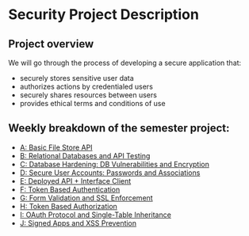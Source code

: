 # Security Project Description

## Project overview
We will go through the process of developing a secure application that:
- securely stores sensitive user data
- authorizes actions by credentialed users
- securely shares resources between users
- provides ethical terms and conditions of use

## Weekly breakdown of the semester project:
- [A: Basic File Store API](descriptions/a_filestore_api.md)
- [B: Relational Databases and API Testing](descriptions/b_db_testing.md)
- [C: Database Hardening: DB Vulnerabilities and Encryption](descriptions/c_db_hardening.md)
- [D: Secure User Accounts: Passwords and Associations](descriptions/d_secure_accounts.md)
- [E: Deployed API + Interface Client](descriptions/e_interface_client.md)
- [F: Token Based Authentication](descriptions/f_token_authentication.md)
- [G: Form Validation and SSL Enforcement](descriptions/g_validation_ssl.md)
- [H: Token Based Authorization](descriptions/h_token_authorization.md)
- [I: OAuth Protocol and Single-Table Inheritance](descriptions/i_oauth_protocol.md)
- [J: Signed Apps and XSS Prevention](descriptions/j_distributed_security.md)
